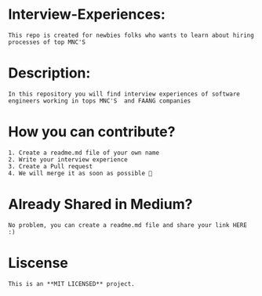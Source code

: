 # Interview-Experiences:
    This repo is created for newbies folks who wants to learn about hiring processes of top MNC'S


# Description:
    In this repository you will find interview experiences of software engineers working in tops MNC'S  and FAANG companies

# How you can contribute? 
    1. Create a readme.md file of your own name
    2. Write your interview experience
    3. Create a Pull request
    4. We will merge it as soon as possible 🙂

# Already Shared in Medium?
    No problem, you can create a readme.md file and share your link HERE :)
  
# Liscense
    This is an **MIT LICENSED** project. 

